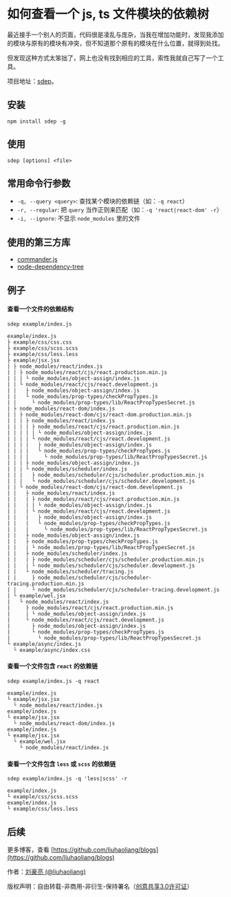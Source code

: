 # 如何查看一个 js, ts 文件模块的依赖树

最近接手一个别人的页面，代码很是凌乱与庞杂，当我在增加功能时，发现我添加的模块与原有的模块有冲突，但不知道那个原有的模块在什么位置，就得到处找。

但发现这种方式太笨拙了，网上也没有找到相应的工具，索性我就自己写了一个工具。

项目地址：[sdep](https://github.com/liuhaoliang/sdep)。

## 安装

```
npm install sdep -g
```

## 使用

```
sdep [options] <file>
```

## 常用命令行参数

- `-q, --query <query>`: 查找某个模块的依赖链（如：`-q react`）
- `-r, --regular`: 把 `query` 当作正则来匹配（如：`-q 'react|react-dom' -r`）
- `-i, --ignore`: 不显示 `node_modules` 里的文件

## 使用的第三方库

- [commander.js](https://github.com/tj/commander.js)
- [node-dependency-tree](https://github.com/dependents/node-dependency-tree)

## 例子

#### 查看一个文件的依赖结构

```
sdep example/index.js
```

```
example/index.js
├ example/css/css.css
├ example/css/scss.scss
├ example/css/less.less
├ example/jsx.jsx
| ├ node_modules/react/index.js
| | ├ node_modules/react/cjs/react.production.min.js
| | | └ node_modules/object-assign/index.js
| | └ node_modules/react/cjs/react.development.js
| |   ├ node_modules/object-assign/index.js
| |   └ node_modules/prop-types/checkPropTypes.js
| |     └ node_modules/prop-types/lib/ReactPropTypesSecret.js
| ├ node_modules/react-dom/index.js
| | ├ node_modules/react-dom/cjs/react-dom.production.min.js
| | | ├ node_modules/react/index.js
| | | | ├ node_modules/react/cjs/react.production.min.js
| | | | | └ node_modules/object-assign/index.js
| | | | └ node_modules/react/cjs/react.development.js
| | | |   ├ node_modules/object-assign/index.js
| | | |   └ node_modules/prop-types/checkPropTypes.js
| | | |     └ node_modules/prop-types/lib/ReactPropTypesSecret.js
| | | ├ node_modules/object-assign/index.js
| | | └ node_modules/scheduler/index.js
| | |   ├ node_modules/scheduler/cjs/scheduler.production.min.js
| | |   └ node_modules/scheduler/cjs/scheduler.development.js
| | └ node_modules/react-dom/cjs/react-dom.development.js
| |   ├ node_modules/react/index.js
| |   | ├ node_modules/react/cjs/react.production.min.js
| |   | | └ node_modules/object-assign/index.js
| |   | └ node_modules/react/cjs/react.development.js
| |   |   ├ node_modules/object-assign/index.js
| |   |   └ node_modules/prop-types/checkPropTypes.js
| |   |     └ node_modules/prop-types/lib/ReactPropTypesSecret.js
| |   ├ node_modules/object-assign/index.js
| |   ├ node_modules/prop-types/checkPropTypes.js
| |   | └ node_modules/prop-types/lib/ReactPropTypesSecret.js
| |   ├ node_modules/scheduler/index.js
| |   | ├ node_modules/scheduler/cjs/scheduler.production.min.js
| |   | └ node_modules/scheduler/cjs/scheduler.development.js
| |   └ node_modules/scheduler/tracing.js
| |     ├ node_modules/scheduler/cjs/scheduler-tracing.production.min.js
| |     └ node_modules/scheduler/cjs/scheduler-tracing.development.js
| └ example/wel.jsx
|   └ node_modules/react/index.js
|     ├ node_modules/react/cjs/react.production.min.js
|     | └ node_modules/object-assign/index.js
|     └ node_modules/react/cjs/react.development.js
|       ├ node_modules/object-assign/index.js
|       └ node_modules/prop-types/checkPropTypes.js
|         └ node_modules/prop-types/lib/ReactPropTypesSecret.js
└ example/async/index.js
  └ example/async/index.css
```

#### 查看一个文件包含 `react` 的依赖链

```
sdep example/index.js -q react
```

```
example/index.js
└ example/jsx.jsx
  └ node_modules/react/index.js
example/index.js
└ example/jsx.jsx
  └ node_modules/react-dom/index.js
example/index.js
└ example/jsx.jsx
  └ example/wel.jsx
    └ node_modules/react/index.js
```

#### 查看一个文件包含 `less` 或 `scss` 的依赖链

```
sdep example/index.js -q 'less|scss' -r
```

```
example/index.js
└ example/css/scss.scss
example/index.js
└ example/css/less.less
```

## 后续

更多博客，查看 [https://github.com/liuhaoliang/blogs](https://github.com/liuhaoliang/blogs)

作者：[刘豪亮 (@liuhaoliang)](https://github.com/liuhaoliang)

版权声明：自由转载-非商用-非衍生-保持署名（[创意共享3.0许可证](https://creativecommons.org/licenses/by-nc-nd/3.0/deed.zh)）
